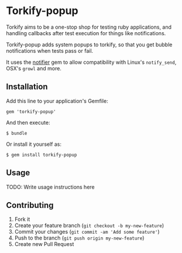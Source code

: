 # Torkify-popup

Torkify aims to be a one-stop shop for testing ruby applications, and handling callbacks after test execution for things like notifications.

Torkify-popup adds system popups to torkify, so that you get bubble notifications when tests pass or fail.

It uses the [notifier][1] gem to allow compatibility with Linux's `notify_send`, OSX's `growl` and more.

## Installation

Add this line to your application's Gemfile:

    gem 'torkify-popup'

And then execute:

    $ bundle

Or install it yourself as:

    $ gem install torkify-popup

## Usage

TODO: Write usage instructions here

## Contributing

1. Fork it
2. Create your feature branch (`git checkout -b my-new-feature`)
3. Commit your changes (`git commit -am 'Add some feature'`)
4. Push to the branch (`git push origin my-new-feature`)
5. Create new Pull Request

[1]: http://rubygems.org/gems/notifier
